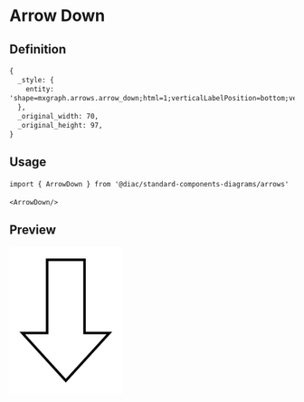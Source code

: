 # Arrow Down

## Definition

```
{
  _style: { 
    entity: 'shape=mxgraph.arrows.arrow_down;html=1;verticalLabelPosition=bottom;verticalAlign=top;strokeWidth=2;strokeColor=#000000;',
  },
  _original_width: 70,
  _original_height: 97,
}
```

## Usage

```
import { ArrowDown } from '@diac/standard-components-diagrams/arrows'

<ArrowDown/>
```

## Preview

<img src="./arrow-down.png" width="200"/>
